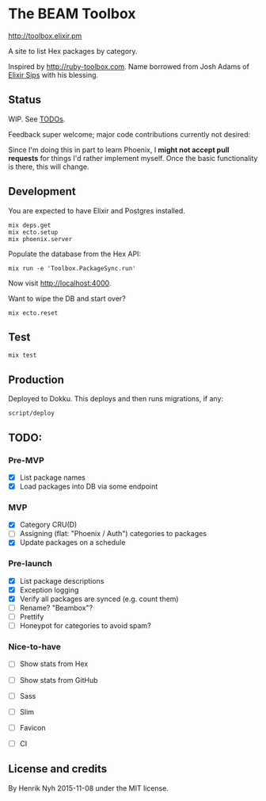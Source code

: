 # The BEAM Toolbox

<http://toolbox.elixir.pm>

A site to list Hex packages by category.

Inspired by <http://ruby-toolbox.com>. Name borrowed from Josh Adams of [Elixir Sips](http://elixirsips.com/) with his blessing.


## Status

WIP. See [TODOs](#todo).

Feedback super welcome; major code contributions currently not desired:

Since I'm doing this in part to learn Phoenix, I **might not accept pull requests** for things I'd rather implement myself. Once the basic functionality is there, this will change.


## Development

You are expected to have Elixir and Postgres installed.

    mix deps.get
    mix ecto.setup
    mix phoenix.server

Populate the database from the Hex API:

    mix run -e 'Toolbox.PackageSync.run'

Now visit <http://localhost:4000>.


Want to wipe the DB and start over?

    mix ecto.reset


## Test

    mix test


## Production

Deployed to Dokku. This deploys and then runs migrations, if any:

    script/deploy


## TODO:

### Pre-MVP
- [x] List package names
- [x] Load packages into DB via some endpoint

### MVP
- [x] Category CRU(D)
- [ ] Assigning (flat: "Phoenix / Auth") categories to packages
- [x] Update packages on a schedule

### Pre-launch
- [x] List package descriptions
- [x] Exception logging
- [x] Verify all packages are synced (e.g. count them)
- [ ] Rename? "Beambox"?
- [ ] Prettify
- [ ] Honeypot for categories to avoid spam?

### Nice-to-have
- [ ] Show stats from Hex
- [ ] Show stats from GitHub
- [ ] Sass
- [ ] Slim
- [ ] Favicon
- [ ] CI


## License and credits

By Henrik Nyh 2015-11-08 under the MIT license.
